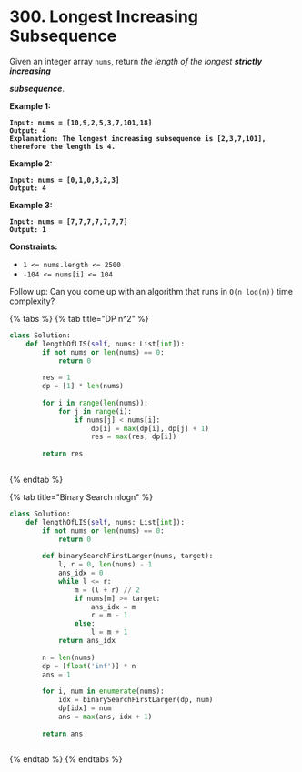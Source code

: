# 300. Longest Increasing Subsequence

Given an integer array `nums`, return _the length of the longest **strictly increasing**_&#x20;

_**subsequence**_.

&#x20;

**Example 1:**

<pre><code><strong>Input: nums = [10,9,2,5,3,7,101,18]
</strong><strong>Output: 4
</strong><strong>Explanation: The longest increasing subsequence is [2,3,7,101], therefore the length is 4.
</strong></code></pre>

**Example 2:**

<pre><code><strong>Input: nums = [0,1,0,3,2,3]
</strong><strong>Output: 4
</strong></code></pre>

**Example 3:**

<pre><code><strong>Input: nums = [7,7,7,7,7,7,7]
</strong><strong>Output: 1
</strong></code></pre>

&#x20;

**Constraints:**

* `1 <= nums.length <= 2500`
* `-104 <= nums[i] <= 104`

&#x20;

Follow up: Can you come up with an algorithm that runs in `O(n log(n))` time complexity?



{% tabs %}
{% tab title="DP n^2" %}
```python
class Solution:
    def lengthOfLIS(self, nums: List[int]):
        if not nums or len(nums) == 0:
            return 0
            
        res = 1
        dp = [1] * len(nums)
        
        for i in range(len(nums)):
            for j in range(i):
                if nums[j] < nums[i]:
                    dp[i] = max(dp[i], dp[j] + 1)
                    res = max(res, dp[i])
                    
        return res
                    
```
{% endtab %}

{% tab title="Binary Search nlogn" %}
```python
class Solution:
    def lengthOfLIS(self, nums: List[int]):
        if not nums or len(nums) == 0:
            return 0
            
        def binarySearchFirstLarger(nums, target):
            l, r = 0, len(nums) - 1
            ans_idx = 0
            while l <= r:
                m = (l + r) // 2
                if nums[m] >= target:
                    ans_idx = m
                    r = m - 1
                else:
                    l = m + 1
            return ans_idx
            
        n = len(nums)
        dp = [float('inf')] * n
        ans = 1
        
        for i, num in enumerate(nums):
            idx = binarySearchFirstLarger(dp, num)
            dp[idx] = num
            ans = max(ans, idx + 1)
        
        return ans
            
```
{% endtab %}
{% endtabs %}
